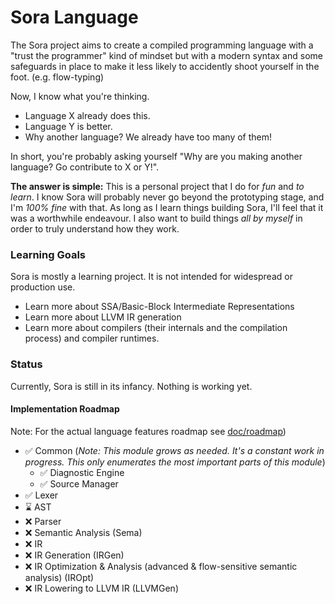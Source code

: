 # Sora Language

The Sora project aims to create a compiled programming language with a "trust the programmer" kind of mindset but with a modern
syntax and some safeguards in place to make it less likely to accidently shoot yourself in the foot. (e.g. flow-typing)

Now, I know what you're thinking.
 - Language X already does this.
 - Language Y is better.
 - Why another language? We already have too many of them!

In short, you're probably asking yourself "Why are you making another language? Go contribute to X or Y!".

**The answer is simple:** This is a personal project that I do for *fun* and *to learn*. 
I know Sora will probably never go beyond the prototyping stage, and I'm *100% fine* with that. 
As long as I learn things building Sora, I'll feel that it was a worthwhile endeavour.
I also want to build things *all by myself* in order to truly understand how they work. 


### Learning Goals
Sora is mostly a learning project. It is not intended for widespread or production use.
  - Learn more about SSA/Basic-Block Intermediate Representations
  - Learn more about LLVM IR generation
  - Learn more about compilers (their internals and the compilation process) and compiler runtimes.
  

### Status 
Currently, Sora is still in its infancy. Nothing is working yet.

#### Implementation Roadmap
Note: For the actual language features roadmap see [doc/roadmap](doc/Roadmap.md))

- :white_check_mark: Common (*Note: This module grows as needed. It's a constant work in progress. This only enumerates the most important parts of this module*)
  - :white_check_mark: Diagnostic Engine
  - :white_check_mark: Source Manager
- :white_check_mark: Lexer
- :hourglass: AST
- :x: Parser
- :x: Semantic Analysis (Sema)
- :x: IR
- :x: IR Generation (IRGen)
- :x: IR Optimization & Analysis (advanced & flow-sensitive semantic analysis) (IROpt)
- :x: IR Lowering to LLVM IR (LLVMGen)


